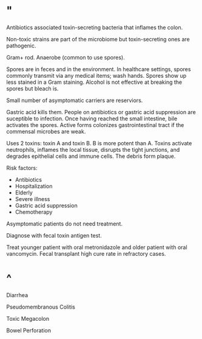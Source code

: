 # "

Antibiotics associated toxin-secreting bacteria that inflames the colon.

Non-toxic strains are part of the microbiome but toxin-secreting ones are pathogenic.

Gram+ rod.
Anaerobe (common to use spores).

Spores are in feces and in the environment.
In healthcare settings, spores commonly transmit via any medical items; wash hands.
Spores show up less stained in a Gram staining.
Alcohol is not effective at breaking the spores but bleach is.

Small number of asymptomatic carriers are reserviors.

Gastric acid kills them.
People on antibiotics or gastric acid suppression are suceptible to infection.
Once having reached the small intestine, bile activates the spores.
Active forms colonizes gastrointestinal tract if the commensal microbes are weak.

Uses 2 toxins: toxin A and toxin B.
B is more potent than A.
Toxins activate neutrophils, inflames the local tissue, disrupts the tight junctions, and degrades epithelial cells and immune cells.
The debris form plaque.

Risk factors:
- Antibiotics
- Hospitalization
- Elderly
- Severe illness
- Gastric acid suppression
- Chemotherapy

Asymptomatic patients do not need treatment.

Diagnose with fecal toxin antigen test.

Treat younger patient with oral metronidazole and older patient with oral vancomycin.
Fecal transplant high cure rate in refractory cases.

# ^

Diarrhea

Pseudomembranous Colitis

Toxic Megacolon

Bowel Perforation
